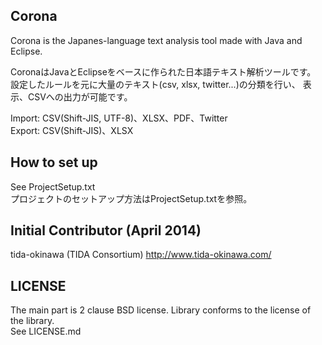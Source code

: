 Corona
------------
Corona is the Japanes-language text analysis tool made ​​with Java and Eclipse.

CoronaはJavaとEclipseをベースに作られた日本語テキスト解析ツールです。
設定したルールを元に大量のテキスト(csv, xlsx, twitter...)の分類を行い、
表示、CSVへの出力が可能です。

Import: CSV(Shift-JIS, UTF-8)、XLSX、PDF、Twitter  
Export: CSV(Shift-JIS)、XLSX

How to set up
------------
See ProjectSetup.txt  
プロジェクトのセットアップ方法はProjectSetup.txtを参照。


Initial Contributor (April 2014)
------------
tida-okinawa (TIDA Consortium) http://www.tida-okinawa.com/


LICENSE
------------
The main part is 2 clause BSD license. Library conforms to the license of the library.  
See LICENSE.md
